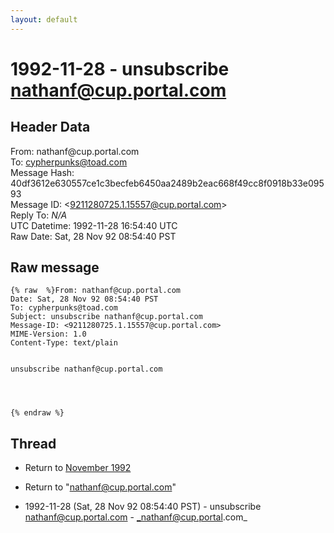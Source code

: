 ```yaml
---
layout: default
---
```


# 1992-11-28 - unsubscribe nathanf@cup.portal.com

## Header Data

From: nathanf<span>@</span>cup.portal.com<br>
To: cypherpunks@toad.com<br>
Message Hash: 40df3612e630557ce1c3becfeb6450aa2489b2eac668f49cc8f0918b33e09593<br>
Message ID: \<9211280725.1.15557@cup.portal.com\><br>
Reply To: _N/A_<br>
UTC Datetime: 1992-11-28 16:54:40 UTC<br>
Raw Date: Sat, 28 Nov 92 08:54:40 PST<br>

## Raw message

```
{% raw  %}From: nathanf@cup.portal.com
Date: Sat, 28 Nov 92 08:54:40 PST
To: cypherpunks@toad.com
Subject: unsubscribe nathanf@cup.portal.com
Message-ID: <9211280725.1.15557@cup.portal.com>
MIME-Version: 1.0
Content-Type: text/plain


unsubscribe nathanf@cup.portal.com




{% endraw %}
```

## Thread

+ Return to [November 1992](/archive/1992/11)

+ Return to "[nathanf<span>@</span>cup.portal.com](/authors/nathanf_at_cup_portal_com)"

+ 1992-11-28 (Sat, 28 Nov 92 08:54:40 PST) - unsubscribe nathanf@cup.portal.com - _nathanf@cup.portal.com_

